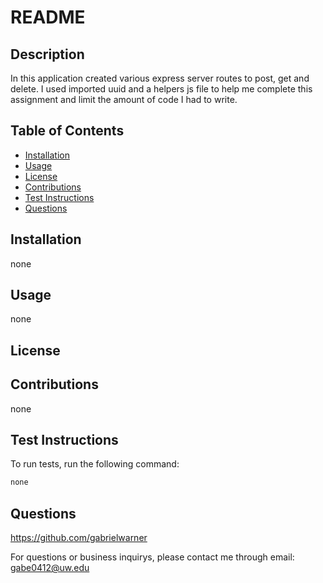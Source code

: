 # README



## Description
In this application created various express server routes to post, get and delete. I used imported uuid and a helpers js file to help me complete this assignment and limit the amount of code I had to write.

## Table of Contents

- [Installation](#installation)
- [Usage](#usage)
- [License](#license)
- [Contributions](#contributions)
- [Test Instructions](#test-instructions)
- [Questions](#questions)
## Installation

none

## Usage

none

## License





## Contributions

none

## Test Instructions

To run tests, run the following command: 

```md
none
```

## Questions

https://github.com/gabrielwarner

For questions or business inquirys, please contact me through email: gabe0412@uw.edu
